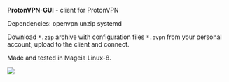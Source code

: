 **ProtonVPN-GUI** - client for ProtonVPN

Dependencies: openvpn unzip systemd

Download `*.zip` archive with configuration files `*.ovpn` from your personal account, upload to the client and connect.

Made and tested in Mageia Linux-8.

![](https://github.com/AKotov-dev/protonvpn-gui/blob/main/ScreenShots/ProtonVPN-GUI-1-1.png)
